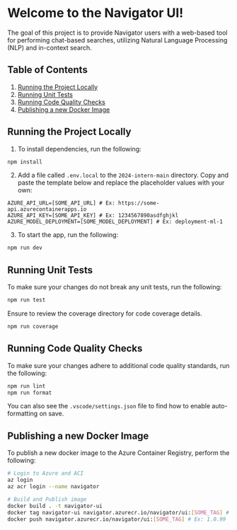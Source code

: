# Welcome to the Navigator UI!

The goal of this project is to provide Navigator users with a web-based tool for performing chat-based searches, utilizing Natural Language Processing (NLP) and in-context search.

## Table of Contents

1. [Running the Project Locally](#running-the-project-locally)
2. [Running Unit Tests](#running-unit-tests)
3. [Running Code Quality Checks](#running-code-quality-checks)
4. [Publishing a new Docker Image](#publishing-a-new-docker-image)

## Running the Project Locally

1. To install dependencies, run the following:

```sh
npm install
```

2. Add a file called `.env.local` to the `2024-intern-main` directory. Copy and paste the template below and replace the placeholder values with your own:

```.env
AZURE_API_URL=[SOME_API_URL] # Ex: https://some-api.azurecontainerapps.io
AZURE_API_KEY=[SOME_API_KEY] # Ex: 1234567890asdfghjkl
AZURE_MODEL_DEPLOYMENT=[SOME_MODEL_DEPLOYMENT] # Ex: deployment-ml-1
```

3. To start the app, run the following:

```sh
npm run dev
```

## Running Unit Tests

To make sure your changes do not break any unit tests, run the following:

```sh
npm run test
```

Ensure to review the coverage directory for code coverage details.

```sh
npm run coverage
```

## Running Code Quality Checks

To make sure your changes adhere to additional code quality standards, run the following:

```sh
npm run lint
npm run format
```

You can also see the `.vscode/settings.json` file to find how to enable auto-formatting on save.

## Publishing a new Docker Image

To publish a new docker image to the Azure Container Registry, perform the following:

```sh
# Login to Azure and ACI
az login
az acr login --name navigator

# Build and Publish image
docker build . -t navigator-ui
docker tag navigator-ui navigator.azurecr.io/navigator/ui:[SOME_TAG] # Ex: 1.0.99
docker push navigator.azurecr.io/navigator/ui:[SOME_TAG] # Ex: 1.0.99
```
